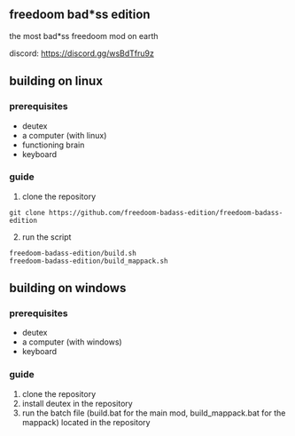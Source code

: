 ## freedoom bad*ss edition

the most bad*ss freedoom mod on earth

discord: https://discord.gg/wsBdTfru9z

## building on linux

### prerequisites

- deutex
- a computer (with linux)
- functioning brain
- keyboard

### guide

1. clone the repository

```
git clone https://github.com/freedoom-badass-edition/freedoom-badass-edition
```

2. run the script

```
freedoom-badass-edition/build.sh
freedoom-badass-edition/build_mappack.sh
```

## building on windows

### prerequisites

- deutex
- a computer (with windows)
- keyboard

### guide

1. clone the repository
2. install deutex in the repository
3. run the batch file (build.bat for the main mod, build_mappack.bat for the mappack) located in the repository
